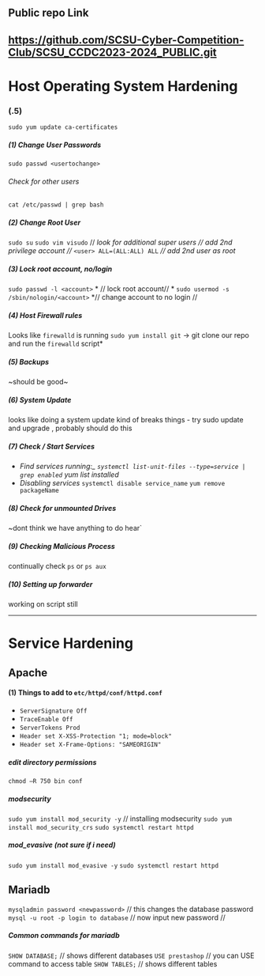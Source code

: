 ## Public repo Link
https://github.com/SCSU-Cyber-Competition-Club/SCSU_CCDC2023-2024_PUBLIC.git
------
# Host Operating System Hardening

### (.5)
`sudo yum update ca-certificates`
##### (1) Change User Passwords
`sudo passwd <usertochange>`
###### Check for other users
`cat /etc/passwd | grep bash`
##### (2) Change Root User
`sudo su`
`sudo vim visudo` // *look for additional super users // add 2nd privilege account //*
`<user> ALL=(ALL:ALL) ALL` *// add 2nd user as root*
##### (3) Lock root account, no/login
`sudo passwd -l <account>` * // lock root account// *
`sudo usermod -s /sbin/nologin/<account>` *// change account to no login //
##### (4) Host Firewall rules
Looks like `firewalld` is running
`sudo yum install git` -> git clone our repo and run the `firewalld` script*


##### (5) Backups
~should be good~
##### (6) System Update
looks like doing a system update kind of breaks things
	- try sudo update and upgrade , probably should do this 
##### (7) Check / Start Services
- *Find services running:_ `systemctl list-unit-files --type=service | grep enabled` yum list installed*
- _Disabling services_ `systemctl disable service_name` `yum remove packageName`
##### (8) Check for unmounted Drives
~dont think we have anything to do hear`
##### (9) Checking Malicious Process
continually check `ps` or `ps aux` 
##### (10) Setting up forwarder
working on script still

------
# Service Hardening 

## Apache

#### (1) Things to add to `etc/httpd/conf/httpd.conf`
- `ServerSignature Off`
- `TraceEnable Off`
- `ServerTokens Prod`
- `Header set X-XSS-Protection "1; mode=block"`
- `Header set X-Frame-Options: "SAMEORIGIN"`

##### edit directory permissions
`chmod –R 750 bin conf`
##### modsecurity
`sudo yum install mod_security -y` // installing modsecurity
`sudo yum install mod_security_crs`
`sudo systemctl restart httpd`
##### mod_evasive (not sure if i need) 
`sudo yum install mod_evasive -y`
`sudo systemctl restart httpd`

## Mariadb

`mysqladmin password <newpassword>` // this changes the database password
`mysql -u root -p login to database` // now input new password //
##### Common commands for mariadb
`SHOW DATABASE;` // shows different databases
`USE prestashop` // you can USE command to access table
`SHOW TABLES;` // shows different tables
